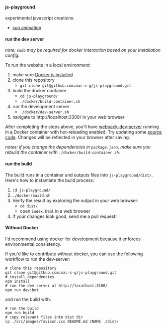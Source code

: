 #### js-playground

experimental javascript creations:

 * [sun animation](https://mac-s-g.github.io/js-playground/sun-animation/)


#### run the dev server

*note: `sudo` may be required for docker interaction based on your installation config.*

To run the website in a local environment:

 1. make sure [Docker is installed](https://docs.docker.com/engine/installation/)
 2. clone this repository
     * `git clone git@github.com:mac-s-g/js-playground.git`
 3. build the docker container
     * `cd js-playground/`
     * `./docker/build-container.sh`
 4. run the development server
     * `./docker/dev-server.sh`
 5. navigate to http://localhost:3300/ in your web browser

 After completing the steps above, you'll have [webpack-dev-server](https://www.npmjs.com/package/webpack-dev-server) running in a Docker container with hot-reloading enabled.  Try updating some [source code](https://github.com/mac-s-g/js-playground/tree/master/src/js).  Changes will be reflected in your browser after saving.

 *notes: if you change the dependencies in `package.json`, make sure you rebulid the container with `./docker/build-container.sh`.*

#### run the build

The build runs in a container and outputs files into `js-playground/dist/`.  Here's how to instantiate the build process:

1. `cd js-playground/`
2. `./docker/build.sh`
3. Verify the result by exploring the output in your web browser:
     * `cd dist/`
     * open `index.html` in a web browser
4. If your changes look good, send me a pull request!

#### Without Docker

I'd recommend using docker for development because it enforces environmental consistency.

If you'd like to contribute without docker, you can use the following workflow to run the dev-server:

```
# clone this repository
git clone git@github.com:mac-s-g/js-playground.git
# install dependencies
npm install
# run the dev server at http://localhost:3100/
npm run dev:hot
```

and run the build with:

```
# run the build
npm run build
# copy relevant files into dist dir
cp ./src/images/favicon.ico README.md CNAME ./dist/
```
